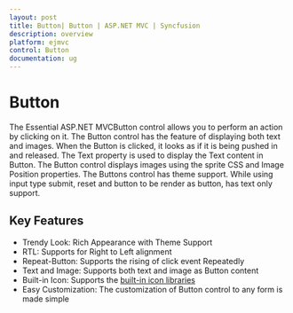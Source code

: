 ```yaml
---
layout: post
title: Button| Button | ASP.NET MVC | Syncfusion
description: overview
platform: ejmvc
control: Button
documentation: ug
---
```


# Button

The Essential ASP.NET MVCButton control allows you to perform an action by clicking on it. The Button control has the feature of displaying both text and images. When the Button is clicked, it looks as if it is being pushed in and released. The Text property is used to display the Text content in Button. The Button control displays images using the sprite CSS and Image Position properties. The Buttons control has theme support. While using input type submit, reset and button to be render as button, has text only support.

## Key Features

* Trendy Look: Rich Appearance with Theme Support
* RTL: Supports for Right to Left alignment
* Repeat-Button: Supports the rising of click event Repeatedly 
* Text and Image: Supports both text and image as Button content
* Built-in Icon: Supports the [built-in icon libraries](/aspnetmvc/Button/Icons)
* Easy Customization: The customization of Button control to any form is made simple
